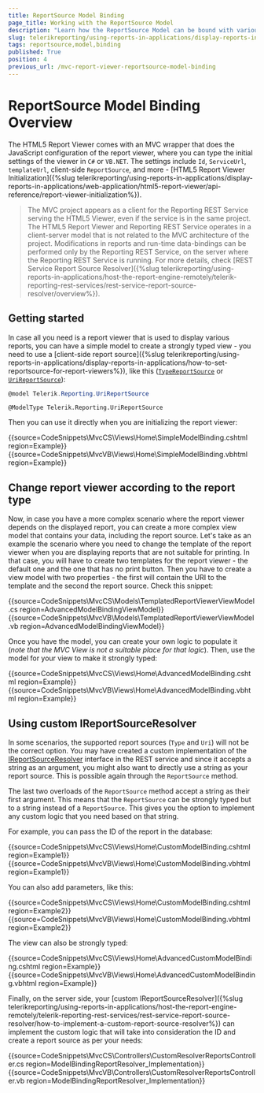 ```yaml
---
title: ReportSource Model Binding
page_title: Working with the ReportSource Model
description: "Learn how the ReportSource Model can be bound with various client report sources in the MVC Report Viewer and how to implement a custom resolver."
slug: telerikreporting/using-reports-in-applications/display-reports-in-applications/web-application/html5-asp.net-mvc-report-viewer/reportsource-model-binding
tags: reportsource,model,binding
published: True
position: 4
previous_url: /mvc-report-viewer-reportsource-model-binding
---
```


# ReportSource Model Binding Overview

The HTML5 Report Viewer comes with an MVC wrapper that does the JavaScript configuration of the report viewer, where you can type the initial settings of the viewer in `C#` or `VB.NET`. The settings include `Id`, `ServiceUrl`, `templateUrl`, client-side `ReportSource`, and more - [HTML5 Report Viewer Initialization]({%slug telerikreporting/using-reports-in-applications/display-reports-in-applications/web-application/html5-report-viewer/api-reference/report-viewer-initialization%}).

> The MVC project appears as a client for the Reporting REST Service serving the HTML5 Viewer, even if the service is in the same project. The HTML5 Report Viewer and Reporting REST Service operates in a client-server model that is not related to the MVC architecture of the project. Modifications in reports and run-time data-bindings can be performed only by the Reporting REST Service, on the server where the Reporting REST Service is running. For more details, check [REST Service Report Source Resolver]({%slug telerikreporting/using-reports-in-applications/host-the-report-engine-remotely/telerik-reporting-rest-services/rest-service-report-source-resolver/overview%}).

## Getting started

In case all you need is a report viewer that is used to display various reports, you can have a simple model to create a strongly typed view - you need to use a [client-side report source]({%slug telerikreporting/using-reports-in-applications/display-reports-in-applications/how-to-set-reportsource-for-report-viewers%}), like this ([`TypeReportSource`](/api/telerik.reporting.typereportsource) or [`UriReportSource`](/api/telerik.reporting.urireportsource)):

````C#
@model Telerik.Reporting.UriReportSource
````
````VB.NET
@ModelType Telerik.Reporting.UriReportSource
````


Then you can use it directly when you are initializing the report viewer:

{{source=CodeSnippets\MvcCS\Views\Home\SimpleModelBinding.cshtml region=Example}}
{{source=CodeSnippets\MvcVB\Views\Home\SimpleModelBinding.vbhtml region=Example}}


## Change report viewer according to the report type

Now, in case you have a more complex scenario where the report viewer depends on the displayed report, you can create a more complex view model that contains your data, including the report source. Let's take as an example the scenario where you need to change the template of the report viewer when you are displaying reports that are not suitable for printing. In that case, you will have to create two templates for the report viewer - the default one and the one that has no print button. Then you have to create a view model with two properties - the first will contain the URI to the template and the second the report source. Check this snippet:

{{source=CodeSnippets\MvcCS\Models\TemplatedReportViewerViewModel.cs region=AdvancedModelBindingViewModel}}
{{source=CodeSnippets\MvcVB\Models\TemplatedReportViewerViewModel.vb region=AdvancedModelBindingViewModel}}


Once you have the model, you can create your own logic to populate it (*note that the MVC View is not a suitable place for that logic*). Then, use the model for your view to make it strongly typed:

{{source=CodeSnippets\MvcCS\Views\Home\AdvancedModelBinding.cshtml region=Example}}
{{source=CodeSnippets\MvcVB\Views\Home\AdvancedModelBinding.vbhtml region=Example}}


## Using custom IReportSourceResolver

In some scenarios, the supported report sources (`Type` and `Uri`) will not be the correct option. You may have created a custom implementation of the [IReportSourceResolver](/api/telerik.reporting.services.ireportsourceresolver) interface in the REST service and since it accepts a string as an argument, you might also want to directly use a string as your report source. This is possible again through the `ReportSource` method. 

The last two overloads of the `ReportSource` method accept a string as their first argument. This means that the `ReportSource` can be strongly typed but to a string instead of a `ReportSource`. This gives you the option to implement any custom logic that you need based on that string. 

For example, you can pass the ID of the report in the database:

{{source=CodeSnippets\MvcCS\Views\Home\CustomModelBinding.cshtml region=Example1}}
{{source=CodeSnippets\MvcVB\Views\Home\CustomModelBinding.vbhtml region=Example1}}


You can also add parameters, like this:

{{source=CodeSnippets\MvcCS\Views\Home\CustomModelBinding.cshtml region=Example2}}
{{source=CodeSnippets\MvcVB\Views\Home\CustomModelBinding.vbhtml region=Example2}}


The view can also be strongly typed:

{{source=CodeSnippets\MvcCS\Views\Home\AdvancedCustomModelBinding.cshtml region=Example}}
{{source=CodeSnippets\MvcVB\Views\Home\AdvancedCustomModelBinding.vbhtml region=Example}}


Finally, on the server side, your [custom IReportSourceResolver]({%slug telerikreporting/using-reports-in-applications/host-the-report-engine-remotely/telerik-reporting-rest-services/rest-service-report-source-resolver/how-to-implement-a-custom-report-source-resolver%}) can implement the custom logic that will take into consideration the ID and create a report source as per your needs:

{{source=CodeSnippets\MvcCS\Controllers\CustomResolverReportsController.cs region=ModelBindingReportResolver_Implementation}}
{{source=CodeSnippets\MvcVB\Controllers\CustomResolverReportsController.vb region=ModelBindingReportResolver_Implementation}}

